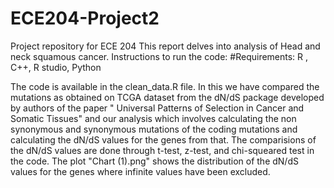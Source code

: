 # ECE204-Project2
Project repository for ECE 204
This report delves into analysis of Head and neck squamous cancer.
Instructions to run the code:
#Requirements:
R , C++, R studio, Python

The code is available in the clean_data.R file. In this we have compared the mutations as obtained on TCGA dataset from the dN/dS package developed by authors of the paper " Universal Patterns of Selection in Cancer and Somatic Tissues" and our analysis which involves calculating the non synonymous and synonymous mutations of the coding mutations and calculating the dN/dS values for the genes from that. The comparisions of the dN/dS values are done through t-test, z-test, and chi-squeared test in the code. The plot "Chart (1).png" shows the distribution of the dN/dS values for the genes where infinite values have been excluded. 
